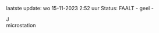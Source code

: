 laatste update: 
wo 15-11-2023  2:52   uur 
Status: FAALT - geel - 
<div class="service R">J</div><div class="service Y">microstation</div>